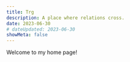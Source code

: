```yaml
---
title: Trg
description: A place where relations cross.
date: 2023-06-30
# dateUpdated: 2023-06-30
showMeta: false
---
```


Welcome to my home page!
